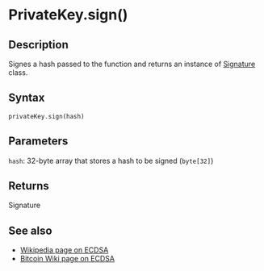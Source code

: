 # PrivateKey.sign()

## Description

Signes a hash passed to the function and returns an instance of [Signature](../Signature/Signature.md) class.

## Syntax

`privateKey.sign(hash)`

## Parameters

`hash`: 32-byte array that stores a hash to be signed (`byte[32]`)

## Returns

Signature

## See also

- [Wikipedia page on ECDSA](https://en.wikipedia.org/wiki/Elliptic_Curve_Digital_Signature_Algorithm)
- [Bitcoin Wiki page on ECDSA](https://en.bitcoin.it/wiki/Elliptic_Curve_Digital_Signature_Algorithm)
